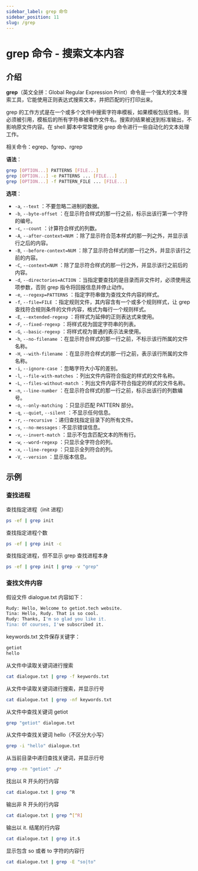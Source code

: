 ```yaml
---
sidebar_label: grep 命令
sidebar_position: 11
slug: /grep
---
```


# grep 命令 - 搜索文本内容



## 介绍

**grep**（英文全拼：Global Regular Expression Print）命令是一个强大的文本搜索工具，它能使用正则表达式搜索文本，并把匹配的行打印出来。

grep 的工作方式是在一个或多个文件中搜索字符串模板，如果模板包括空格，则必须被引用，模板后的所有字符串被看作文件名。搜索的结果被送到标准输出，不影响原文件内容。在 shell 脚本中常常使用 grep 命令进行一些自动化的文本处理工作。

相关命令：egrep、fgrep、rgrep

**语法**：

```bash
grep [OPTION...] PATTERNS [FILE...]
grep [OPTION...] -e PATTERNS ... [FILE...]
grep [OPTION...] -f PATTERN_FILE ... [FILE...]
```

**选项**：

- `-a`, `--text` ：不要忽略二进制的数据。
- `-b`, `--byte-offset` ：在显示符合样式的那一行之前，标示出该行第一个字符的编号。
- `-c`, `--count` ：计算符合样式的列数。
- `-A`, `--after-context=NUM` ：除了显示符合范本样式的那一列之外，并显示该行之后的内容。
- `-B`, `--before-context=NUM` ：除了显示符合样式的那一行之外，并显示该行之前的内容。
- `-C`, `--context=NUM` ：除了显示符合样式的那一行之外，并显示该行之前后的内容。
- `-d`, `--directories=ACTION` ：当指定要查找的是目录而非文件时，必须使用这项参数，否则 grep 指令将回报信息并停止动作。
- `-e`, `--regexp=PATTERNS` ：指定字符串做为查找文件内容的样式。
- `-f`, `--file=FILE` ：指定规则文件，其内容含有一个或多个规则样式，让 grep 查找符合规则条件的文件内容，格式为每行一个规则样式。
- `-E`, `--extended-regexp` ：将样式为延伸的正则表达式来使用。
- `-F`, `--fixed-regexp` ：将样式视为固定字符串的列表。
- `-G`, `--basic-regexp` ：将样式视为普通的表示法来使用。
- `-h`, `--no-filename` ：在显示符合样式的那一行之前，不标示该行所属的文件名称。
- `-H`, `--with-filename` ：在显示符合样式的那一行之前，表示该行所属的文件名称。
- `-i`, `--ignore-case` ：忽略字符大小写的差别。
- `-l`, `--file-with-matches` ：列出文件内容符合指定的样式的文件名称。
- `-L`, `--files-without-match` ：列出文件内容不符合指定的样式的文件名称。
- `-n`, `--line-number` ：在显示符合样式的那一行之前，标示出该行的列数编号。
- `-o`, `--only-matching` ：只显示匹配 PATTERN 部分。
- `-q`, `--quiet`, `--silent` ：不显示任何信息。
- `-r`, `--recursive` ：递归查找指定目录下的所有文件。
- `-s`, `--no-messages` : 不显示错误信息。
- `-v`, `--invert-match` ：显示不包含匹配文本的所有行。
- `-w`, `--word-regexp` ：只显示全字符合的列。
- `-x`, `--line-regexp` ：只显示全列符合的列。
- `-V`, `--version` ：显示版本信息。



## 示例

### 查找进程

查找指定进程（init 进程）

```bash
ps -ef | grep init
```

查找指定进程个数

```bash
ps -ef | grep init -c
```

查找指定进程，但不显示 grep 查找进程本身

```bash
ps -ef | grep init | grep -v "grep"
```

### 查找文件内容

假设文件 dialogue.txt 内容如下：

```bash
Rudy: Hello, Welcome to getiot.tech website.
Tina: Hello, Rudy. That is so cool.
Rudy: Thanks, I'm so glad you like it.
Tina: Of courses, I've subscribed it.
```

keywords.txt 文件保存关键字：

```bash
getiot
hello
```

从文件中读取关键词进行搜索

```bash
cat dialogue.txt | grep -f keywords.txt
```

从文件中读取关键词进行搜索，并显示行号

```bash
cat dialogue.txt | grep -nf keywords.txt
```

从文件中查找关键词 getiot

```bash
grep "getiot" dialogue.txt
```

从文件中查找关键词 hello（不区分大小写）

```bash
grep -i "hello" dialogue.txt
```

从当前目录中递归查找关键词，并显示行号

```bash
grep -rn "getiot" ./*
```

找出以 R 开头的行内容

```bash
cat dialogue.txt | grep ^R
```

输出非 R 开头的行内容

```bash
cat dialogue.txt | grep ^[^R]
```

输出以 it. 结尾的行内容

```bash
cat dialogue.txt | grep it.$
```

显示包含 so 或者 to 字符的内容行

```bash
cat dialogue.txt | grep -E "so|to"
```

